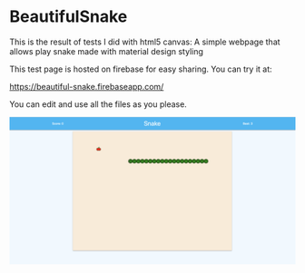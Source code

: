 # BeautifulSnake

This is the result of tests I did with html5 canvas: A simple webpage that allows play snake made with material design styling

This test page is hosted on firebase for easy sharing. You can try it at:

https://beautiful-snake.firebaseapp.com/

You can edit and use all the files as you please.

![screen-capture](screen-capture.png)
